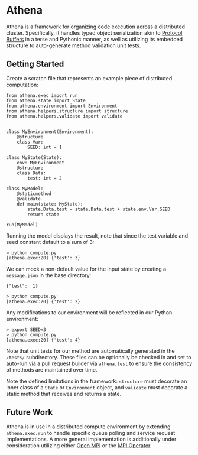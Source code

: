 # Athena
Athena is a framework for organizing code execution across a distributed cluster.  Specifically, it handles typed object serialization akin to [Protocol Buffers](https://github.com/protocolbuffers/protobuf) in a terse and Pythonic manner, as well as utilizing its embedded structure to auto-generate method validation unit tests.

## Getting Started

Create a scratch file that represents an example piece of distributed computation:

```
from athena.exec import run
from athena.state import State
from athena.environment import Environment
from athena.helpers.structure import structure
from athena.helpers.validate import validate


class MyEnvironment(Environment):
    @structure
    class Var:
        SEED: int = 1

class MyState(State):
    env: MyEnvironment
    @structure
    class Data:
        test: int = 2

class MyModel:
    @staticmethod
    @validate
    def main(state: MyState):
        state.Data.test = state.Data.test + state.env.Var.SEED
        return state

run(MyModel)
```

Running the model displays the result, note that since the test variable and seed constant default to a sum of 3:
```
> python compute.py
[athena.exec:20] {'test': 3}
```

We can mock a non-default value for the input state by creating a `message.json` in the base directory:
```
{"test":  1}
```

```
> python compute.py
[athena.exec:20] {'test': 2}
```

Any modifications to our environment will be reflected in our Python environment:

```
> export SEED=3
> python compute.py
[athena.exec:20] {'test': 4}
```

Note that unit tests for our method are automatically generated in the `/tests/` subdirectory.  These files can be optionally be checked in and set to auto-run via a pull request builder via `athena.test` to ensure the consistency of methods are maintained over time.

Note the defined limitations in the framework: `structure` must decorate an inner class of a `State` or `Environment` object, and `validate` must decorate a static method that receives and returns a state.

## Future Work

Athena is in use in a distributed compute environment by extending `athena.exec.run` to handle specific queue polling and service request implementations.  A more general implementation is additionally under consideration utilizing either [Open MPI](https://github.com/everpeace/kube-openmpi) or the [MPI Operator](https://github.com/kubeflow/mpi-operator).
